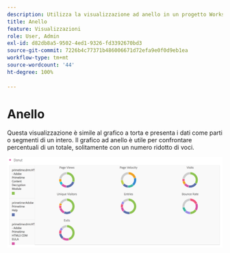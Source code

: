 ```yaml
---
description: Utilizza la visualizzazione ad anello in un progetto Workspace.
title: Anello
feature: Visualizzazioni
role: User, Admin
exl-id: d82db8a5-9502-4ed1-9326-fd3392670bd3
source-git-commit: 7226b4c77371b486006671d72efa9e0f0d9eb1ea
workflow-type: tm+mt
source-wordcount: '44'
ht-degree: 100%

---
```


# Anello

Questa visualizzazione è simile al grafico a torta e presenta i dati come parti o segmenti di un intero. Il grafico ad anello è utile per confrontare percentuali di un totale, solitamente con un numero ridotto di voci.

![](assets/donut.png)
